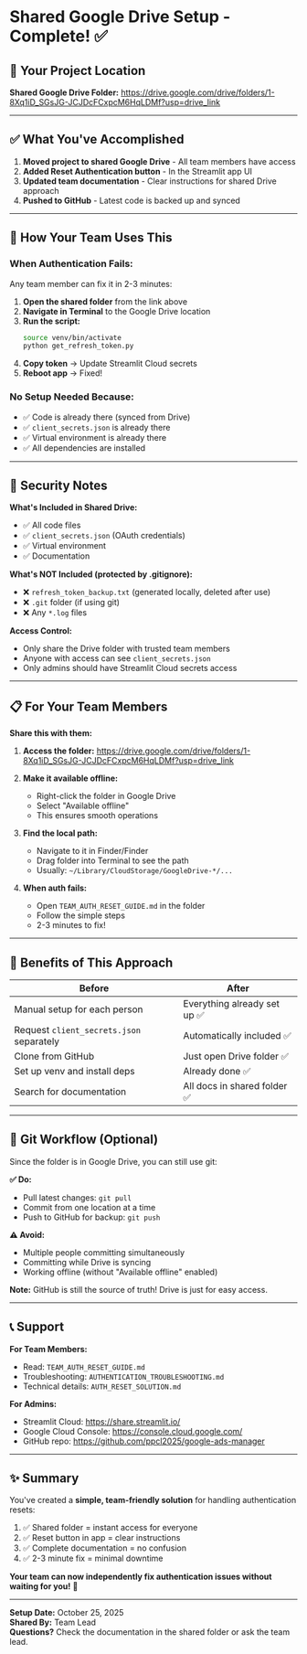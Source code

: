 # Shared Google Drive Setup - Complete! ✅

## 📁 Your Project Location

**Shared Google Drive Folder:**
https://drive.google.com/drive/folders/1-8Xq1iD_SGsJG-JCJDcFCxpcM6HqLDMf?usp=drive_link

---

## ✅ What You've Accomplished

1. **Moved project to shared Google Drive** - All team members have access
2. **Added Reset Authentication button** - In the Streamlit app UI
3. **Updated team documentation** - Clear instructions for shared Drive approach
4. **Pushed to GitHub** - Latest code is backed up and synced

---

## 👥 How Your Team Uses This

### **When Authentication Fails:**

Any team member can fix it in 2-3 minutes:

1. **Open the shared folder** from the link above
2. **Navigate in Terminal** to the Google Drive location
3. **Run the script:**
   ```bash
   source venv/bin/activate
   python get_refresh_token.py
   ```
4. **Copy token** → Update Streamlit Cloud secrets
5. **Reboot app** → Fixed!

### **No Setup Needed Because:**
- ✅ Code is already there (synced from Drive)
- ✅ `client_secrets.json` is already there
- ✅ Virtual environment is already there
- ✅ All dependencies are installed

---

## 🔐 Security Notes

**What's Included in Shared Drive:**
- ✅ All code files
- ✅ `client_secrets.json` (OAuth credentials)
- ✅ Virtual environment
- ✅ Documentation

**What's NOT Included (protected by .gitignore):**
- ❌ `refresh_token_backup.txt` (generated locally, deleted after use)
- ❌ `.git` folder (if using git)
- ❌ Any `*.log` files

**Access Control:**
- Only share the Drive folder with trusted team members
- Anyone with access can see `client_secrets.json`
- Only admins should have Streamlit Cloud secrets access

---

## 📋 For Your Team Members

**Share this with them:**

1. **Access the folder:** https://drive.google.com/drive/folders/1-8Xq1iD_SGsJG-JCJDcFCxpcM6HqLDMf?usp=drive_link

2. **Make it available offline:**
   - Right-click the folder in Google Drive
   - Select "Available offline"
   - This ensures smooth operations

3. **Find the local path:**
   - Navigate to it in Finder/Finder
   - Drag folder into Terminal to see the path
   - Usually: `~/Library/CloudStorage/GoogleDrive-*/...`

4. **When auth fails:**
   - Open `TEAM_AUTH_RESET_GUIDE.md` in the folder
   - Follow the simple steps
   - 2-3 minutes to fix!

---

## 🚀 Benefits of This Approach

| Before | After |
|--------|-------|
| Manual setup for each person | Everything already set up ✅ |
| Request `client_secrets.json` separately | Automatically included ✅ |
| Clone from GitHub | Just open Drive folder ✅ |
| Set up venv and install deps | Already done ✅ |
| Search for documentation | All docs in shared folder ✅ |

---

## 🔄 Git Workflow (Optional)

Since the folder is in Google Drive, you can still use git:

**✅ Do:**
- Pull latest changes: `git pull`
- Commit from one location at a time
- Push to GitHub for backup: `git push`

**⚠️ Avoid:**
- Multiple people committing simultaneously
- Committing while Drive is syncing
- Working offline (without "Available offline" enabled)

**Note:** GitHub is still the source of truth! Drive is just for easy access.

---

## 📞 Support

**For Team Members:**
- Read: `TEAM_AUTH_RESET_GUIDE.md`
- Troubleshooting: `AUTHENTICATION_TROUBLESHOOTING.md`
- Technical details: `AUTH_RESET_SOLUTION.md`

**For Admins:**
- Streamlit Cloud: https://share.streamlit.io/
- Google Cloud Console: https://console.cloud.google.com/
- GitHub repo: https://github.com/ppcl2025/google-ads-manager

---

## ✨ Summary

You've created a **simple, team-friendly solution** for handling authentication resets:

1. ✅ Shared folder = instant access for everyone
2. ✅ Reset button in app = clear instructions
3. ✅ Complete documentation = no confusion
4. ✅ 2-3 minute fix = minimal downtime

**Your team can now independently fix authentication issues without waiting for you!** 🎉

---

**Setup Date:** October 25, 2025  
**Shared By:** Team Lead  
**Questions?** Check the documentation in the shared folder or ask the team lead.

